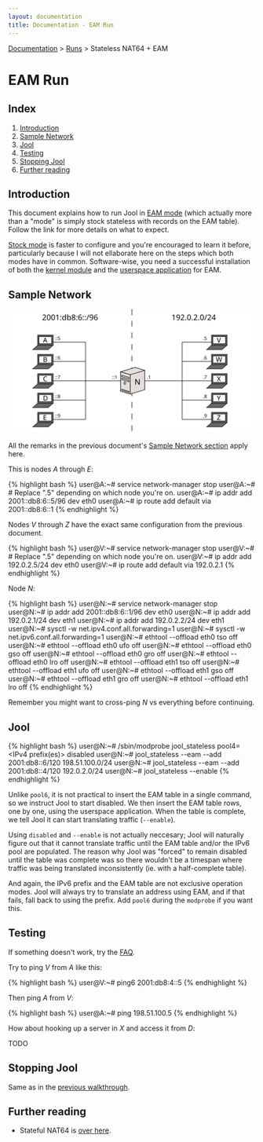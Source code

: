 ```yaml
---
layout: documentation
title: Documentation - EAM Run
---
```


[Documentation](doc-index.html) > [Runs](doc-index.html#runs) > Stateless NAT64 + EAM

# EAM Run

## Index

1. [Introduction](#introduction)
2. [Sample Network](#sample-network)
3. [Jool](#jool)
4. [Testing](#testing)
5. [Stopping Jool](#stopping-jool)
6. [Further reading](#further-reading)

## Introduction

This document explains how to run Jool in [EAM mode](intro-nat64.html#stateless-nat64-with-eam) (which actually more than a "mode" is simply stock stateless with records on the EAM table). Follow the link for more details on what to expect.

[Stock mode](mod-run-vanilla.html) is faster to configure and you're encouraged to learn it before, particularly because I will not ellaborate here on the steps which both modes have in common. Software-wise, you need a successful installation of both the [kernel module](mod-install.html) and the [userspace application](usr-install.html) for EAM.

## Sample Network

![Figure 1 - Sample Network](images/intro/network-1eam.svg)

All the remarks in the previous document's [Sample Network section](mod-run-vanilla.html#sample-network) apply here.

This is nodes _A_ through _E_:

{% highlight bash %}
user@A:~# service network-manager stop
user@A:~# # Replace ".5" depending on which node you're on.
user@A:~# ip addr add 2001::db8:6::5/96 dev eth0
user@A:~# ip route add default via 2001::db8:6::1
{% endhighlight %}

Nodes _V_ through _Z_ have the exact same configuration from the previous document.

{% highlight bash %}
user@V:~# service network-manager stop
user@V:~# # Replace ".5" depending on which node you're on.
user@V:~# ip addr add 192.0.2.5/24 dev eth0
user@V:~# ip route add default via 192.0.2.1
{% endhighlight %}

Node _N_:

{% highlight bash %}
user@N:~# service network-manager stop
user@N:~# ip addr add 2001::db8:6::1/96 dev eth0
user@N:~# ip addr add 192.0.2.1/24 dev eth1
user@N:~# ip addr add 192.0.2.2/24 dev eth1
user@N:~# sysctl -w net.ipv4.conf.all.forwarding=1
user@N:~# sysctl -w net.ipv6.conf.all.forwarding=1
user@N:~# ethtool --offload eth0 tso off
user@N:~# ethtool --offload eth0 ufo off
user@N:~# ethtool --offload eth0 gso off
user@N:~# ethtool --offload eth0 gro off
user@N:~# ethtool --offload eth0 lro off
user@N:~# ethtool --offload eth1 tso off
user@N:~# ethtool --offload eth1 ufo off
user@N:~# ethtool --offload eth1 gso off
user@N:~# ethtool --offload eth1 gro off
user@N:~# ethtool --offload eth1 lro off
{% endhighlight %}

Remember you might want to cross-ping _N_ vs everything before continuing.

## Jool

{% highlight bash %}
user@N:~# /sbin/modprobe jool_stateless pool4=<IPv4 prefix(es)> disabled
user@N:~# jool_stateless --eam --add 2001:db8::6/120 198.51.100.0/24
user@N:~# jool_stateless --eam --add 2001:db8::4/120 192.0.2.0/24
user@N:~# jool_stateless --enable
{% endhighlight %}

Unlike `pool6`, it is not practical to insert the EAM table in a single command, so we instruct Jool to start disabled. We then insert the EAM table rows, one by one, using the userspace application. When the table is complete, we tell Jool it can start translating traffic (`--enable`).

Using `disabled` and `--enable` is not actually neccesary; Jool will naturally figure out that it cannot translate traffic until the EAM table and/or the IPv6 pool are populated. The reason why Jool was "forced" to remain disabled until the table was complete was so there wouldn't be a timespan where traffic was being translated inconsistently (ie. with a half-complete table).

And again, the IPv6 prefix and the EAM table are not exclusive operation modes. Jool will always try to translate an address using EAM, and if that fails, fall back to using the prefix. Add `pool6` during the `modprobe` if you want this.

## Testing

If something doesn't work, try the [FAQ](misc-faq.html).

Try to ping _V_ from _A_ like this:

{% highlight bash %}
user@V:~# ping6 2001:db8:4::5
{% endhighlight %}

Then ping _A_ from _V_:

{% highlight bash %}
user@A:~# ping 198.51.100.5
{% endhighlight %}

How about hooking up a server in _X_ and access it from _D_:

TODO

## Stopping Jool

Same as in the [previous walkthrough](mod-run-vanilla.html#stopping-jool).

## Further reading

- Stateful NAT64 is [over here](mod-run-stateful.html).

